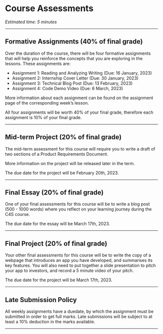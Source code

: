 # Course Assessments
*Estimated time: 5 minutes*

---

## Formative Assignments (40% of final grade)

Over the duration of the course, there will be four formative assignments that will help you reinforce the concepts that you are exploring in the lessons. These assignments are:

- Assignment 1: Reading and Analyzing Writing (Due: 16 January, 2023)
- Assignment 2: Internship Cover Letter (Due: 30 January, 2023)
- Assignment 3: Technical Blog Post (Due: 13 February, 2023)
- Assignment 4: Code Demo Video (Due: 6 March, 2023)

More information about each assignment can be found on the assignment page of the corresponding week’s lesson.

All four assignments will be worth 40% of your final grade, therefore each assignment is 10% of your final grade.

---

## Mid-term Project (20% of final grade)

The mid-term assessment for this course will require you to write a draft of two sections of a Product Requirements Document.

More information on the project will be released later in the term. 

The due date for the project will be February 20th, 2023.

---

## Final Essay (20% of final grade)

One of your final assessments for this course will be to write a blog post (500 - 1000 words) where you reflect on your learning journey during the C4S course.

The due date for the essay will be March 17th, 2023.

---

## Final Project (20% of final grade)

Your other final assessments for this course will be to write the copy of a webpage that introduces an app you have developed, and summarises its key features. You will also need to put together a slide presentation to pitch your app to investors, and record a 5 minute video of your pitch.

The due date for the project will be March 17th, 2023.

---

## Late Submission Policy

All weekly assignments have a duedate, by which the assignment must be submitted in order to get full marks. Late submissions will be subject to at least a 10% deduction in the marks available. 

---
